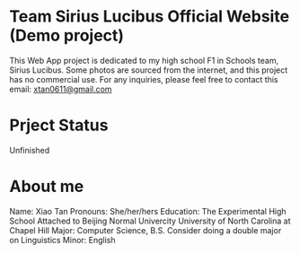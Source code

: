 # Team Sirius Lucibus Official Website (Demo project)
This Web App project is dedicated to my high school F1 in Schools team, Sirius Lucibus.
Some photos are sourced from the internet, and this project has no commercial use.
For any inquiries, please feel free to contact this email: xtan0611@gmail.com
# Prject Status
Unfinished
# About me
Name: Xiao Tan
Pronouns: She/her/hers
Education: 
The Experimental High School Attached to Beijing Normal Univercity
University of North Carolina at Chapel Hill
Major: Computer Science, B.S. Consider doing a double major on Linguistics
Minor: English
